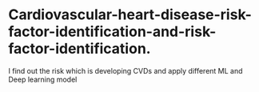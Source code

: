 # Cardiovascular-heart-disease-risk-factor-identification-and-risk-factor-identification.
I find out the risk which is developing CVDs and apply different ML and Deep learning model
